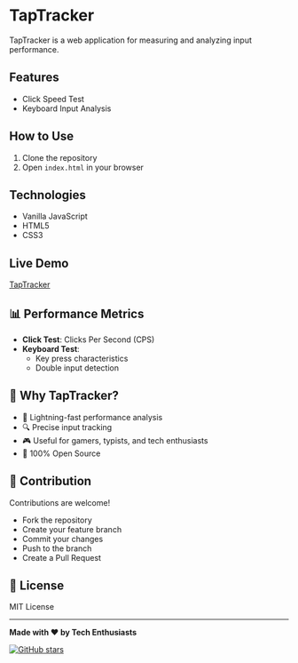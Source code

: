 # TapTracker

TapTracker is a web application for measuring and analyzing input performance.

## Features

- Click Speed Test
- Keyboard Input Analysis

## How to Use

1. Clone the repository
2. Open `index.html` in your browser

## Technologies

- Vanilla JavaScript
- HTML5
- CSS3

## Live Demo

[TapTracker](https://kyworn.github.io/Taptracker)

## 📊 Performance Metrics

- **Click Test**: Clicks Per Second (CPS)
- **Keyboard Test**: 
  - Key press characteristics
  - Double input detection

## 🤔 Why TapTracker?

- 🚀 Lightning-fast performance analysis
- 🔍 Precise input tracking
- 🎮 Useful for gamers, typists, and tech enthusiasts
- 💯 100% Open Source

## 🌟 Contribution

Contributions are welcome! 
- Fork the repository
- Create your feature branch
- Commit your changes
- Push to the branch
- Create a Pull Request

## 📜 License

MIT License

---

**Made with ❤️ by Tech Enthusiasts**

[![GitHub stars](https://img.shields.io/github/stars/kyworn/taptracker.svg?style=social&label=Star)](https://github.com/kyworn/taptracker)